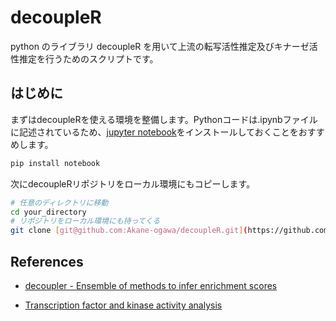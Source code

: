 # decoupleR
python のライブラリ decoupleR を用いて上流の転写活性推定及びキナーゼ活性推定を行うためのスクリプトです。

## はじめに
まずはdecoupleRを使える環境を整備します。Pythonコードは.ipynbファイルに記述されているため、[jupyter notebook](https://jupyter.org/install)をインストールしておくことをおすすめします。
```bash
pip install notebook
```

次にdecoupleRリポジトリをローカル環境にもコピーします。
```bash
# 任意のディレクトリに移動
cd your_directory
# リポジトリをローカル環境にも持ってくる
git clone [git@github.com:Akane-ogawa/decoupleR.git](https://github.com/Akane-ogawa/decoupleR.git)
```

## References
 - [decoupler - Ensemble of methods to infer enrichment scores](https://decoupler.readthedocs.io/en/latest/)

 - [Transcription factor and kinase activity analysis](https://saezlab.github.io/kinase_tf_mini_tuto/)
